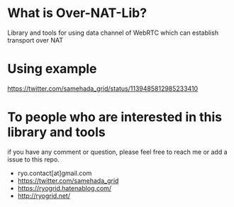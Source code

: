 # What is Over-NAT-Lib?
Library and tools for using data channel of WebRTC which can establish transport over NAT  
  
  
# Using example  
https://twitter.com/samehada_grid/status/1139485812985233410
  
  
# To people who are interested in this library and tools
if you have any comment or question, please feel free to reach me or add a issue to this repo.  
- ryo.contact[at]gmail.com   
- https://twitter.com/samehada_grid  
- https://ryogrid.hatenablog.com/
- http://ryogrid.net/
